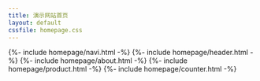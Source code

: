 ```yaml
---
title: 演示网站首页
layout: default
cssfile: homepage.css
---
```


{%- include homepage/navi.html -%}
{%- include homepage/header.html -%}
{%- include homepage/about.html -%}
{%- include homepage/product.html -%}
{%- include homepage/counter.html -%}
